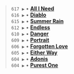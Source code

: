 >
> `617 ▶️` • **[All I Need](https://www.last.fm/music/Etro+Anime/_/All+I+Need)**  
> `616 ▶️` • **[Diablo](https://www.last.fm/music/Etro+Anime/_/Diablo)**  
> `615 ▶️` • **[Summer Rain](https://www.last.fm/music/Etro+Anime/_/Summer+Rain)**  
> `612 ▶️` • **[Endless](https://www.last.fm/music/Etro+Anime/_/Endless)**  
> `610 ▶️` • **[Danger](https://www.last.fm/music/Etro+Anime/_/Danger)**  
> `609 ▶️` • **[Portrait](https://www.last.fm/music/Etro+Anime/_/Portrait)**  
> `606 ▶️` • **[Forgotten Love](https://www.last.fm/music/Etro+Anime/_/Forgotten+Love)**  
> `605 ▶️` • **[Either Way](https://www.last.fm/music/Etro+Anime/_/Either+Way)**  
> `604 ▶️` • **[Adonis](https://www.last.fm/music/Etro+Anime/_/Adonis)**  
> `604 ▶️` • **[Purest One](https://www.last.fm/music/Etro+Anime/_/Purest+One)**  